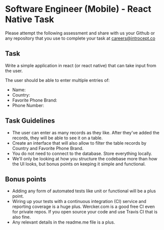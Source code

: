 # Software Engineer (Mobile) - React Native Task
Please attempt the following assessment and share with us your Github or any repository
that you use to complete your task at careers@introcept.co

## Task
Write a simple application in react (or react native) that can take
input from the user.

The user should be able to enter multiple entries of:
- Name:
- Country:
- Favorite Phone Brand:
- Phone Number:

## Task Guidelines
- The user can enter as many records as they like. After they've added the records, they will
be able to see it on a table.
- Create an interface that will also allow to filter the table records by Country and Favorite
Phone Brand.
- You do not need to connect to the database. Store everything locally.
- We'll only be looking at how you structure the codebase more than how the UI looks, but
bonus points on keeping it simple and functional.

## Bonus points
- Adding any form of automated tests like unit or functional will be a plus point.
- Wiring up your tests with a continuous integration (CI) service and reporting coverage is a
huge plus. Wercker.com is a good free CI even for private repos. If you open source your
code and use Travis CI that is also fine.
- Any relevant details in the readme.me file is a plus.
